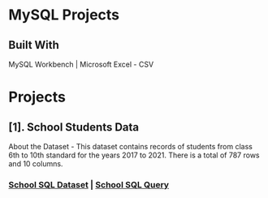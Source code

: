 # MySQL Projects

## Built With
MySQL Workbench | Microsoft Excel - CSV

# Projects

## [1]. School Students Data
About the Dataset - This dataset contains records of students from class 6th to 10th standard for the years 2017 to 2021.
There is a total of 787 rows and 10 columns.

### [School SQL Dataset](https://github.com/iamrgyan/MySQL/blob/main/school_data.sql) |  [School SQL Query](https://github.com/iamrgyan/MySQL/blob/main/school_data_query.sql)


